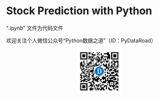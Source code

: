 # Stock Prediction with Python

".ipynb" 文件为代码文件

欢迎关注个人微信公众号“Python数据之道”（ID：PyDataRoad）

<!-- <img src="http://oqb5ftrdh.bkt.clouddn.com/17-6-14/55662557.jpg" width="240" height="240"/> -->

<div align="center">
    <img src="../../02photo/wechat-qr.jpg" width="120"/>
</div>